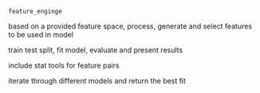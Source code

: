 `feature_enginge`

based on a provided feature space, process, generate and select features to be used in model 

train test split, fit model, evaluate and present results

include stat tools for feature pairs

iterate through different models and return the best fit


